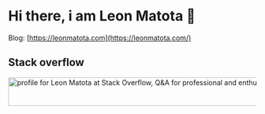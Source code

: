 # Hi there, i am Leon Matota <span class="wave">👋</span>

Blog: [https://leonmatota.com](https://leonmatota.com/)

## Stack overflow

<a href="https://stackoverflow.com/users/8646962/leon-matota"><img src="https://stackoverflow.com/users/flair/8646962.png" width="720" height="58" alt="profile for Leon Matota at Stack Overflow, Q&amp;A for professional and enthusiast programmers" title="profile for Leon Matota at Stack Overflow, Q&amp;A for professional and enthusiast programmers"></a>

